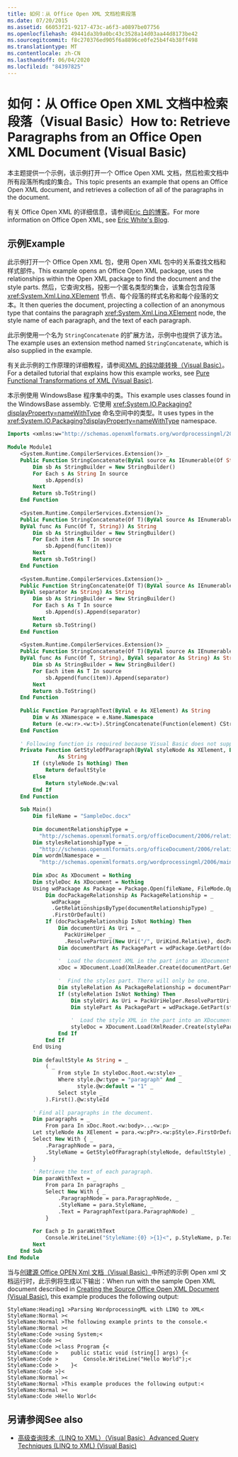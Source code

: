 ```yaml
---
title: 如何：从 Office Open XML 文档检索段落
ms.date: 07/20/2015
ms.assetid: 66053f21-9217-473c-a6f3-a0897be07756
ms.openlocfilehash: 49441da3b9a0bc43c3528a14d03aa44d8173be42
ms.sourcegitcommit: f8c270376ed905f6a8896ce0fe25b4f4b38ff498
ms.translationtype: MT
ms.contentlocale: zh-CN
ms.lasthandoff: 06/04/2020
ms.locfileid: "84397825"
---
```

# <a name="how-to-retrieve-paragraphs-from-an-office-open-xml-document-visual-basic"></a><span data-ttu-id="b0caf-102">如何：从 Office Open XML 文档中检索段落（Visual Basic）</span><span class="sxs-lookup"><span data-stu-id="b0caf-102">How to: Retrieve Paragraphs from an Office Open XML Document (Visual Basic)</span></span>
<span data-ttu-id="b0caf-103">本主题提供一个示例，该示例打开一个 Office Open XML 文档，然后检索文档中所有段落所构成的集合。</span><span class="sxs-lookup"><span data-stu-id="b0caf-103">This topic presents an example that opens an Office Open XML document, and retrieves a collection of all of the paragraphs in the document.</span></span>  
  
 <span data-ttu-id="b0caf-104">有关 Office Open XML 的详细信息，请参阅[Eric 白的博客](http://www.ericwhite.com)。</span><span class="sxs-lookup"><span data-stu-id="b0caf-104">For more information on Office Open XML, see [Eric White's Blog](http://www.ericwhite.com).</span></span>  
  
## <a name="example"></a><span data-ttu-id="b0caf-105">示例</span><span class="sxs-lookup"><span data-stu-id="b0caf-105">Example</span></span>  
 <span data-ttu-id="b0caf-106">此示例打开一个 Office Open XML 包，使用 Open XML 包中的关系查找文档和样式部件。</span><span class="sxs-lookup"><span data-stu-id="b0caf-106">This example opens an Office Open XML package, uses the relationships within the Open XML package to find the document and the style parts.</span></span> <span data-ttu-id="b0caf-107">然后，它查询文档，投影一个匿名类型的集合，该集合包含段落 <xref:System.Xml.Linq.XElement> 节点、每个段落的样式名称和每个段落的文本。</span><span class="sxs-lookup"><span data-stu-id="b0caf-107">It then queries the document, projecting a collection of an anonymous type that contains the paragraph <xref:System.Xml.Linq.XElement> node, the style name of each paragraph, and the text of each paragraph.</span></span>  
  
 <span data-ttu-id="b0caf-108">此示例使用一个名为 `StringConcatenate` 的扩展方法，示例中也提供了该方法。</span><span class="sxs-lookup"><span data-stu-id="b0caf-108">The example uses an extension method named `StringConcatenate`, which is also supplied in the example.</span></span>  
  
 <span data-ttu-id="b0caf-109">有关此示例的工作原理的详细教程，请参阅[XML 的纯功能转换（Visual Basic）](pure-functional-transformations-of-xml.md)。</span><span class="sxs-lookup"><span data-stu-id="b0caf-109">For a detailed tutorial that explains how this example works, see [Pure Functional Transformations of XML (Visual Basic)](pure-functional-transformations-of-xml.md).</span></span>  
  
 <span data-ttu-id="b0caf-110">本示例使用 WindowsBase 程序集中的类。</span><span class="sxs-lookup"><span data-stu-id="b0caf-110">This example uses classes found in the WindowsBase assembly.</span></span> <span data-ttu-id="b0caf-111">它使用 <xref:System.IO.Packaging?displayProperty=nameWithType> 命名空间中的类型。</span><span class="sxs-lookup"><span data-stu-id="b0caf-111">It uses types in the <xref:System.IO.Packaging?displayProperty=nameWithType> namespace.</span></span>  
  
```vb  
Imports <xmlns:w="http://schemas.openxmlformats.org/wordprocessingml/2006/main">  
  
Module Module1  
    <System.Runtime.CompilerServices.Extension()> _  
    Public Function StringConcatenate(ByVal source As IEnumerable(Of String)) As String  
        Dim sb As StringBuilder = New StringBuilder()  
        For Each s As String In source  
            sb.Append(s)  
        Next  
        Return sb.ToString()  
    End Function  
  
    <System.Runtime.CompilerServices.Extension()> _  
    Public Function StringConcatenate(Of T)(ByVal source As IEnumerable(Of T), _  
    ByVal func As Func(Of T, String)) As String  
        Dim sb As StringBuilder = New StringBuilder()  
        For Each item As T In source  
            sb.Append(func(item))  
        Next  
        Return sb.ToString()  
    End Function  
  
    <System.Runtime.CompilerServices.Extension()> _  
    Public Function StringConcatenate(Of T)(ByVal source As IEnumerable(Of T), _  
    ByVal separator As String) As String  
        Dim sb As StringBuilder = New StringBuilder()  
        For Each s As T In source  
            sb.Append(s).Append(separator)  
        Next  
        Return sb.ToString()  
    End Function  
  
    <System.Runtime.CompilerServices.Extension()> _  
    Public Function StringConcatenate(Of T)(ByVal source As IEnumerable(Of T), _  
    ByVal func As Func(Of T, String), ByVal separator As String) As String  
        Dim sb As StringBuilder = New StringBuilder()  
        For Each item As T In source  
            sb.Append(func(item)).Append(separator)  
        Next  
        Return sb.ToString()  
    End Function  
  
    Public Function ParagraphText(ByVal e As XElement) As String  
        Dim w As XNamespace = e.Name.Namespace  
        Return (e.<w:r>.<w:t>).StringConcatenate(Function(element) CStr(element))  
    End Function  
  
    ' Following function is required because Visual Basic does not support short circuit evaluation  
    Private Function GetStyleOfParagraph(ByVal styleNode As XElement, ByVal defaultStyle As String) _  
                As String  
        If (styleNode Is Nothing) Then  
            Return defaultStyle  
        Else  
            Return styleNode.@w:val  
        End If  
    End Function  
  
    Sub Main()  
        Dim fileName = "SampleDoc.docx"  
  
        Dim documentRelationshipType = _  
          "http://schemas.openxmlformats.org/officeDocument/2006/relationships/officeDocument"  
        Dim stylesRelationshipType = _  
          "http://schemas.openxmlformats.org/officeDocument/2006/relationships/styles"  
        Dim wordmlNamespace = _  
          "http://schemas.openxmlformats.org/wordprocessingml/2006/main"  
  
        Dim xDoc As XDocument = Nothing  
        Dim styleDoc As XDocument = Nothing  
        Using wdPackage As Package = Package.Open(fileName, FileMode.Open, FileAccess.Read)  
            Dim docPackageRelationship As PackageRelationship = _  
              wdPackage _  
              .GetRelationshipsByType(documentRelationshipType) _  
              .FirstOrDefault()  
            If (docPackageRelationship IsNot Nothing) Then  
                Dim documentUri As Uri = _  
                  PackUriHelper _  
                  .ResolvePartUri(New Uri("/", UriKind.Relative), docPackageRelationship.TargetUri)  
                Dim documentPart As PackagePart = wdPackage.GetPart(documentUri)  
  
                '  Load the document XML in the part into an XDocument instance.  
                xDoc = XDocument.Load(XmlReader.Create(documentPart.GetStream()))  
  
                '  Find the styles part. There will only be one.  
                Dim styleRelation As PackageRelationship = documentPart.GetRelationshipsByType(stylesRelationshipType).FirstOrDefault()  
                If (styleRelation IsNot Nothing) Then  
                    Dim styleUri As Uri = PackUriHelper.ResolvePartUri(documentUri, styleRelation.TargetUri)  
                    Dim stylePart As PackagePart = wdPackage.GetPart(styleUri)  
  
                    '  Load the style XML in the part into an XDocument instance.  
                    styleDoc = XDocument.Load(XmlReader.Create(stylePart.GetStream()))  
                End If  
            End If  
        End Using  
  
        Dim defaultStyle As String = _  
            ( _  
                From style In styleDoc.Root.<w:style> _  
                Where style.@w:type = "paragraph" And _  
                      style.@w:default = "1" _  
                Select style _  
            ).First().@w:styleId  
  
        ' Find all paragraphs in the document.  
        Dim paragraphs = _  
            From para In xDoc.Root.<w:body>...<w:p> _  
        Let styleNode As XElement = para.<w:pPr>.<w:pStyle>.FirstOrDefault _  
        Select New With { _  
            .ParagraphNode = para, _  
            .StyleName = GetStyleOfParagraph(styleNode, defaultStyle) _  
        }  
  
        ' Retrieve the text of each paragraph.  
        Dim paraWithText = _  
            From para In paragraphs _  
            Select New With { _  
                .ParagraphNode = para.ParagraphNode, _  
                .StyleName = para.StyleName, _  
                .Text = ParagraphText(para.ParagraphNode) _  
            }  
  
        For Each p In paraWithText  
            Console.WriteLine("StyleName:{0} >{1}<", p.StyleName, p.Text)  
        Next  
    End Sub  
End Module  
```  
  
 <span data-ttu-id="b0caf-112">当与[创建源 Office OPEN Xml 文档（Visual Basic）](creating-the-source-office-open-xml-document.md)中所述的示例 Open xml 文档运行时，此示例将生成以下输出：</span><span class="sxs-lookup"><span data-stu-id="b0caf-112">When run with the sample Open XML document described in [Creating the Source Office Open XML Document (Visual Basic)](creating-the-source-office-open-xml-document.md), this example produces the following output:</span></span>  
  
```console  
StyleName:Heading1 >Parsing WordprocessingML with LINQ to XML<  
StyleName:Normal ><  
StyleName:Normal >The following example prints to the console.<  
StyleName:Normal ><  
StyleName:Code >using System;<  
StyleName:Code ><  
StyleName:Code >class Program {<  
StyleName:Code >    public static void (string[] args) {<  
StyleName:Code >        Console.WriteLine("Hello World");<  
StyleName:Code >    }<  
StyleName:Code >}<  
StyleName:Normal ><  
StyleName:Normal >This example produces the following output:<  
StyleName:Normal ><  
StyleName:Code >Hello World<  
```  
  
## <a name="see-also"></a><span data-ttu-id="b0caf-113">另请参阅</span><span class="sxs-lookup"><span data-stu-id="b0caf-113">See also</span></span>

- [<span data-ttu-id="b0caf-114">高级查询技术（LINQ to XML）（Visual Basic）</span><span class="sxs-lookup"><span data-stu-id="b0caf-114">Advanced Query Techniques (LINQ to XML) (Visual Basic)</span></span>](advanced-query-techniques-linq-to-xml.md)
